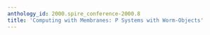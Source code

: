 ```yaml
---
anthology_id: 2000.spire_conference-2000.8
title: 'Computing with Membranes: P Systems with Worm-Objects'
---
```

